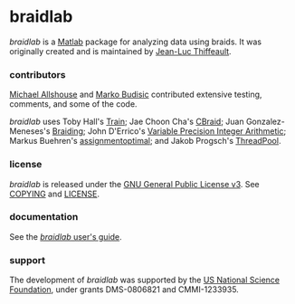 # braidlab

*braidlab* is a [Matlab][2] package for analyzing data using braids.  It was originally created and is maintained by [Jean-Luc Thiffeault][1].

### contributors

[Michael Allshouse][3] and [Marko Budisic][4] contributed extensive testing, comments, and some of the code.

*braidlab* uses Toby Hall's [Train][5]; Jae Choon Cha's [CBraid][6]; Juan Gonzalez-Meneses's [Braiding][7]; John D'Errico's [Variable Precision Integer Arithmetic][8]; Markus Buehren's [assignmentoptimal][9]; and Jakob Progsch's [ThreadPool][10].

### license

*braidlab* is released under the [GNU General Public License v3][11].  See [COPYING][12] and [LICENSE][13].

### documentation

See the [*braidlab* user's guide][14].

### support

The development of *braidlab* was supported by the [US National Science Foundation][15], under grants DMS-0806821 and CMMI-1233935.

[1]: http://www.math.wisc.edu/~jeanluc/
[2]: http://www.mathworks.com/products/matlab/
[3]: http://chaos.utexas.edu/people/post-docs/michael-allshouse
[4]: http://mbudisic.wordpress.com/
[5]: http://www.liv.ac.uk/~tobyhall/T_Hall.html
[6]: http://code.google.com/p/cbraid
[7]: http://personal.us.es/meneses/index2.swf
[8]: http://www.mathworks.com/matlabcentral/fileexchange/22725-variable-precision-integer-arithmetic
[9]: http://www.mathworks.com/matlabcentral/fileexchange/6543
[10]: https://github.com/progschj/ThreadPool
[11]: http://www.gnu.org/licenses/gpl-3.0.html
[12]: http://bitbucket.org/jeanluc/braidlab/raw/tip/COPYING
[13]: http://bitbucket.org/jeanluc/braidlab/raw/tip/LICENSE
[14]: http://bitbucket.org/jeanluc/braidlab/raw/tip/doc/braidlab_guide.pdf
[15]: http://www.nsf.gov
